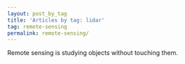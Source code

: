 ```yaml
---
layout: post_by_tag
title: 'Articles by tag: lidar'
tag: remote-sensing
permalink: remote-sensing/
---
```


Remote sensing is studying objects without touching them. 
